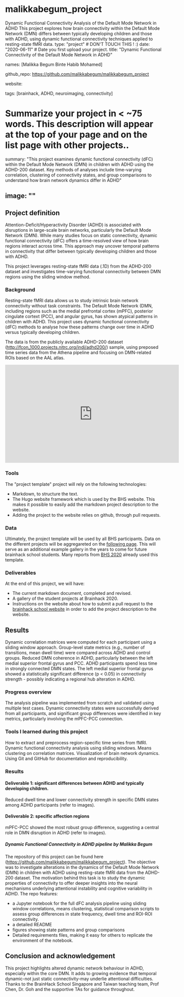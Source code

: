 # malikkabegum_project
Dynamic Functional Connectivity Analysis of the Default Mode Network in ADHD This project explores how brain connectivity within the Default Mode Network (DMN) differs between typically developing children and those with ADHD, using dynamic functional connectivity techniques applied to resting-state fMRI data.
type: "project" # DON'T TOUCH THIS ! :)
date: "2020-06-11" # Date you first upload your project.
title: "Dynamic Functional Connectivity of the Default Mode Network in ADHD"

names: [Malikka Begum Binte Habib Mohamed]

github_repo: https://github.com/malikkabegum/malikkabegum_project

website:

tags: [brainhack, ADHD, neuroimaging, connectivity]

# Summarize your project in < ~75 words. This description will appear at the top of your page and on the list page with other projects..

summary: "This project examines dynamic functional connectivity (dFC) within the Default Mode Network (DMN) in children with ADHD using the ADHD-200 dataset. Key methods of analyses include time-varying correlation, clustering of connectivity states, and group comparisons to understand how brain network dynamics differ in ADHD"


image: ""
---
<!-- This is an html comment and this won't appear in the rendered page. You are now editing the "content" area, the core of your description. Everything that you can do in markdown is allowed below. We added a couple of comments to guide your through documenting your progress. -->

## Project definition

Attention-Deficit/Hyperactivity Disorder (ADHD) is associated with disruptions in large-scale brain networks, particularly the Default Mode Network (DMN). While many studies focus on static connectivity, dynamic functional connectivity (dFC) offers a time-resolved view of how brain regions interact across time. This approach may uncover temporal patterns in connectivity that differ between typically developing children and those with ADHD.

This project leverages resting-state fMRI data (.1D) from the ADHD-200 dataset and investigates time-varying functional connectivity between DMN regions using the sliding window method. 

### Background

Resting-state fMRI data allows us to study intrinsic brain network connectivity without task constraints. The Default Mode Network (DMN, including regions such as the medial prefrontal cortex (mPFC), posterior cingulate cortext (PCC), and angular gyrus, has shown atypical patterns in children with ADHD. This project uses dynamic functional connectivity (dFC) methods to analyse how these patterns change over time in ADHD versus typically developing children. 

The data is from the publicly available ADHD-200 dataset (http://fcon_1000.projects.nitrc.org/indi/adhd200/) sample, using preposed time series data from the Athena pipeline and focusing on DMN-related ROIs based on the AAL atlas. 

<iframe width="560" height="315" src="https://www.youtube.com/embed/PTYs_JFKsHI" frameborder="0" allow="accelerometer; autoplay; encrypted-media; gyroscope; picture-in-picture" allowfullscreen></iframe>

### Tools

The "project template" project will rely on the following technologies:
 * Markdown, to structure the text.
 * The Hugo website framework which is used by the BHS website. This makes it possible to easily add the markdown project description to the website.
 * Adding the project to the website relies on github, through pull requests.

### Data

Ultimately, the project template will be used by all BHS participants. Data on the different projects will be aggregareted on the [following page](https://psy6983.brainhackmtl.org/project). This will serve as an additional example gallery in the years to come for future brainhack school students. Many reports from [BHS 2020](https://github.com/brainhack-school2020) already used this template.

### Deliverables

At the end of this project, we will have:
 - The current markdown document, completed and revised.
 - A gallery of the student projects at Brainhack 2020.
 - Instructions on the website about how to submit a pull request to the [brainhack school website](https://github.com/PSY6983-2021) in order to add the project description to the website.

## Results

Dynamic correlation matrices were computed for each participant using a sliding window approach.
Group-level state metrics (e.g., number of transitions, mean dwell time) were compared across ADHD and control groups.
Reduced DMN coherence in ADHD, particularly between the left medial superior frontal gyrus and PCC.
ADHD participants spend less time in strongly connected DMN states. 
The left medial superior frontal gyrus showed a statistically significant difference (p < 0.05) in connectivity strength - possibly indicating a regional hub alteration in ADHD.

### Progress overview

The analysis pipeline was implemented from scratch and validated using multiple test cases. Dynamic connectivity states were successfully derived from all participants, and significant group differences were identified in key metrics, particularly involving the mPFC-PCC connection. 

### Tools I learned during this project

How to extract and preprocess region-specific time series from fMRI.
Dynamic functional connectivity analysis using sliding windows.
Means clustering on correlation matrices.
Visualization of brain network dynamics.
Using Git and GitHub for documentation and reproducibility. 

### Results

#### Deliverable 1: significant differences between ADHD and typically developing children.

Reduced dwell time and lower connectivity strength in specific DMN states among ADHD participants (refer to images). 

#### Deliverable 2: specific affection regions

mPFC-PCC showed the most robust group difference, suggesting a central role in DMN disruption in ADHD (refer to images).

##### Dynamic Functional Connectivity in ADHD pipeline by Malikka Begum

The repository of this project can be found here (https://github.com/malikkabegum/malikkabegum_project). The objective was to investigate alterations in the dynamics of the Default Mode Network (DMN) in children with ADHD using resting-state fMRI data from the ADHD-200 dataset. The motivation behind this task is to study the dynamic properties of connectivity to offer deeper insights into the neural mechanisms underlying attentional instability and cognitive variability in ADHD. The repo features:
* a Jupyter notebook for the full dFC analysis pipeline using sliding window correlations, means clustering, statistical comparison scripts to assess group differences in state frequency, dwell time and ROI-ROI connectivity. 
* a detailed README
* figures showing state patterns and group comparisons
* Detailed requirements files, making it easy for others to replicate the environment of the notebook.

## Conclusion and acknowledgement

This project highlights altered dynamic network behaviour in ADHD, especially within the core DMN. It adds to growing evidence that temporal dynamic-not just static connectivity-may underlie attentional difficulties. Thanks to the BrainHack School Singapore and Taiwan teaching team, Prof Chen, Dr. Goh and the supportive TAs for guidance throughout. 
